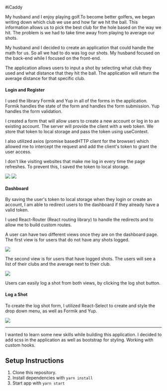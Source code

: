 #iCaddy

My husband and I enjoy playing golf.To become better golfers, we began writing down which club we use and how far we hit the ball. This information allows us to pick the best club for the hole based on the way we hit. The problem is we had to take time away from playing to average our shots.

My husband and I decided to create an application that could handle the math for us. So all we had to do was log our shots. My husband focused on the back-end while I focused on the front-end.

The application allows users to input a shot by selecting what club they used and what distance that they hit the ball. The application will return the average distance for that specific club.

#### Login and Register

I used the library Formik and Yup in all of the forms in the application. Formik handles the state of the form and handles the form submission. Yup handles the form validation.

I created a form that will allow users to create a new account or log in to an existing account. The server will provide the client with a web token. We store that token to local storage and pass the token using useContext.

I also utilized axios (promise basedHTTP client for the browser) which allowed me to intercept the request and add the client's token to grant the user access.

I don't like visiting websites that make me log in every time the page refreshes. To prevent this, I saved the token to local storage.

<img src="https://user-images.githubusercontent.com/54158919/77349965-34bf1b80-6d12-11ea-8b95-93d088a7250b.png">
<img src="https://user-images.githubusercontent.com/54158919/77350020-499baf00-6d12-11ea-8f48-ae5f6e369184.png">

#### Dashboard

By saving the user's token to local storage when they login or create an account, I am able to redirect users to the dashboard if they already have a valid token.

I used React-Router (React routing library) to handle the redirects and to allow me to build custom routes.

A user can have two different views once they are on the dashboard page. The first view is for users that do not have any shots logged.

<img  src="https://user-images.githubusercontent.com/54158919/77350127-6df78b80-6d12-11ea-9fef-38f9e3636162.png">

The second view is for users that have logged shots. The users will see a list of their clubs and the average next to their club.

<img src="https://user-images.githubusercontent.com/54158919/77350302-aac38280-6d12-11ea-85bf-733d8c9f192c.png">

Users can easily log a shot from both views, by clicking the log shot button.

#### Log a Shot

To create the log shot form, I utilized React-Select to create and style the drop down menu, as well as Formik and Yup.

<img src="https://user-images.githubusercontent.com/54158919/77350661-3c32f480-6d13-11ea-8bc0-d6e98ef02bb1.png">

---

I wanted to learn some new skills while building this application. I decided to add scss in the application as well as bootstrap for styling. Working with custom hooks.

## Setup Instructions

1. Clone this repository.
2. Install dependencies with `yarn install`
3. Start app with `yarn start`
